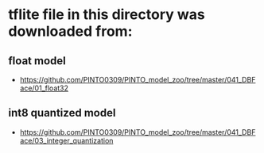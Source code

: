 # tflite file in this directory was downloaded from:

## float model
- https://github.com/PINTO0309/PINTO_model_zoo/tree/master/041_DBFace/01_float32

## int8 quantized model
- https://github.com/PINTO0309/PINTO_model_zoo/tree/master/041_DBFace/03_integer_quantization

